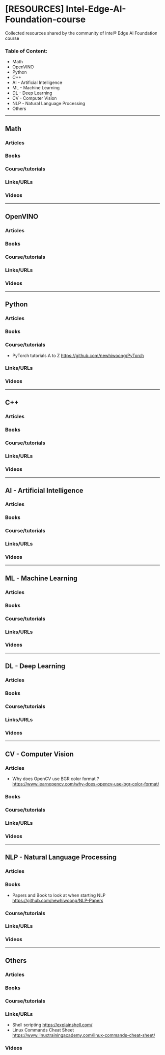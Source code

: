 # [RESOURCES] Intel-Edge-AI-Foundation-course
Collected resources shared by the community of Intel® Edge AI Foundation course

### Table of Content:
* Math
* OpenVINO
* Python
* C++
* AI - Artificial Intelligence
* ML - Machine Learning
* DL - Deep Learning
* CV - Computer Vision
* NLP - Natural Language Processing
* Others

---
## Math

### Articles
### Books
### Course/tutorials
### Links/URLs
### Videos


---
## OpenVINO

### Articles
### Books
### Course/tutorials
### Links/URLs
### Videos


---
## Python

### Articles
### Books
### Course/tutorials
* PyTorch tutorials A to Z https://github.com/newhiwoong/PyTorch
### Links/URLs
### Videos


---
## C++

### Articles
### Books
### Course/tutorials
### Links/URLs
### Videos


---
## AI - Artificial Intelligence

### Articles
### Books
### Course/tutorials
### Links/URLs
### Videos


---
## ML - Machine Learning

### Articles
### Books
### Course/tutorials
### Links/URLs
### Videos


---
## DL - Deep Learning

### Articles
### Books
### Course/tutorials
### Links/URLs
### Videos


---
## CV - Computer Vision

### Articles
* Why does OpenCV use BGR color format ? https://www.learnopencv.com/why-does-opencv-use-bgr-color-format/
### Books
### Course/tutorials
### Links/URLs
### Videos


---
## NLP - Natural Language Processing

### Articles
### Books
* Papers and Book to look at when starting NLP https://github.com/newhiwoong/NLP-Papers

### Course/tutorials
### Links/URLs
### Videos



---
## Others

### Articles
### Books
### Course/tutorials
### Links/URLs
* Shell scripting https://explainshell.com/
* Linux Commands Cheat Sheet https://www.linuxtrainingacademy.com/linux-commands-cheat-sheet/
### Videos
